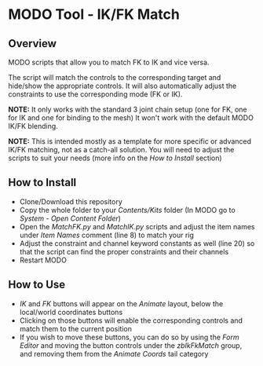 # MODO Tool - IK/FK Match
## Overview
MODO scripts that allow you to match FK to IK and vice versa.

The script will match the controls to the corresponding target and hide/show
the appropriate controls. It will also automatically adjust the constraints
to use the corresponding mode (FK or IK).

**NOTE:** It only works with the standard 3 joint chain setup (one for FK, one for IK and one for binding to the mesh)
It won't work with the default MODO IK/FK blending.

**NOTE:** This is intended mostly as a template for more specific or advanced IK/FK matching, not as a catch-all solution.
You will need to adjust the scripts to suit your needs (more info on the *How to Install* section)

## How to Install
- Clone/Download this repository
- Copy the whole folder to your *Contents/Kits* folder (In MODO go to *System - Open Content Folder*)
- Open the *MatchFK.py* and *MatchIK.py* scripts and adjust the item names under *Item Names* comment (line 8) to match your rig
- Adjust the constraint and channel keyword constants as well (line 20) so that the script can find the proper constraints and
their channels
- Restart MODO

## How to Use
- *IK* and *FK* buttons will appear on the *Animate* layout, below the local/world coordinates buttons
- Clicking on those buttons will enable the corresponding controls and match them to the current position
- If you wish to move these buttons, you can do so by using the *Form Editor* and moving the
button controls under the *zbIkFkMatch* group, and removing them from the *Animate Coords* tail category
